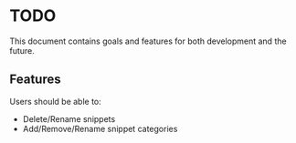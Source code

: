 TODO
====

This document contains goals and features for both development and
the future.

## Features
Users should be able to:

* Delete/Rename snippets
* Add/Remove/Rename snippet categories

